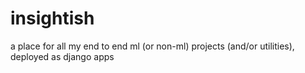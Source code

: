 # insightish
a place for all my end to end ml (or non-ml) projects (and/or utilities), deployed as django apps
